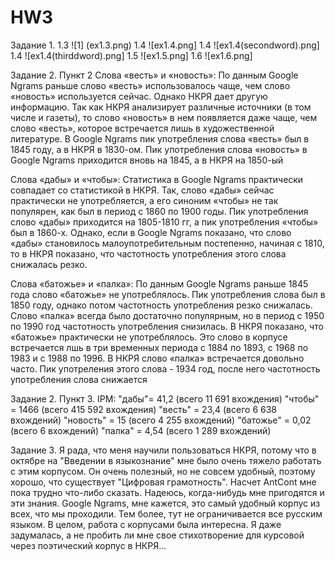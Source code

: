 # HW3

Задание 1.
1.3 ![1] (ex1.3.png)
1.4 ![ex1.4.png]
1.4 ![ex1.4(secondword).png]
1.4 ![ex1.4(thirddword).png]
1.5 ![ex1.5.png]
1.6 ![ex1.6.png]

Задание 2. Пункт 2
Слова «весть» и «новость»:
По данным Google Ngrams раньше слово «весть» использовалось чаще, чем слово «новость» используется сейчас. Однако НКРЯ дает другую информацию. Так как НКРЯ анализирует различные источники (в том числе и газеты), то слово «новость» в нем появляется даже чаще, чем слово «весть», которое встречается лишь в художественной литературе. В Google Ngrams пик употребления слова «весть» был в 1845 году, а в НКРЯ в 1830-ом. Пик употребления слова «новость» в Google Ngrams приходится вновь на 1845, а в НКРЯ на 1850-ый

Слова «дабы» и «чтобы»:
Статистика в Google Ngrams практически совпадает со статистикой в НКРЯ. Так, слово «дабы» сейчас практически не употребляется, а его синоним «чтобы» не так популярен, как был в период с 1860 по 1900 годы. Пик употребления слово «дабы» приходится на 1805-1810 гг, а пик употребления «чтобы» был в 1860-х. Однако, если в Google Ngrams показано, что слово «дабы» становилось малоупотребительным постепенно, начиная с 1810, то в НКРЯ показано, что частотность употребления этого слова снижалась резко. 

Слова «батожье» и «палка»:
По данным Google Ngrams раньше 1845 года слово «батожье» не употреблялось. Пик употребления слова был в 1850 году, однако потом частотность употребления резко снижалась. Слово «палка» всегда было достаточно популярным, но в период с 1950 по 1990 год частотность употребления снизилась. В НКРЯ показано, что «батожье» практически не употреблялось. Это слово в корпусе встречается лшь в три временных периода с 1884 по 1893, с 1968 по 1983 и с 1988 по 1996. В НКРЯ слово «палка»  встречается довольно часто. Пик употреления этого слова - 1934 год, после него частотность употребления слова снижается

Задание 2. Пункт 3.
IPM:
"дабы"= 41,2 (всего 11 691 вхождения)
"чтобы" = 1466 (всего 415 592 вхождения)
"весть" = 23,4 (всего 6 638 вхождений)
"новость" = 15 (всего 4 255 вхождений)
"батожье" = 0,02 (всего 6 вхождений)
"палка" = 4,54 (всего 1 289 вхождений)

Задание 3. 
Я рада, что меня научили пользоваться НКРЯ, потому что в октябре на "Введении в языкознание" мне было очень тяжело работать с этим корпусом. Он очень полезный, но не совсем удобный, поэтому хорошо, что существует "Цифровая грамотность". Насчет AntCont мне пока трудно что-либо сказать. Надеюсь, когда-нибудь мне пригодятся и эти знания. Google Ngrams, мне кажется, это самый удобный корпус из всех, что мы проходили. Тем более, тут не ограничивается все русским языком. В целом, работа с корпусами была интересна. Я даже задумалась, а не пробить ли мне свое стихотворение для курсовой через поэтический корпус в НКРЯ...  
